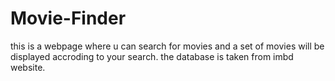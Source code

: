 # Movie-Finder

this is a webpage where u can search for movies and a set of movies will be displayed accroding to your search.
the database is taken from imbd website.
